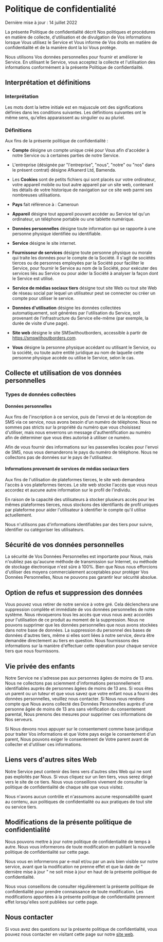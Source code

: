 # Politique de confidentialité

Dernière mise à jour : 14 juillet 2022

La présente Politique de confidentialité décrit Nos politiques et procédures en matière de collecte, d'utilisation et de divulgation de Vos informations lorsque Vous utilisez le Service et Vous informe de Vos droits en matière de confidentialité et de la manière dont la loi Vous protège.

Nous utilisons Vos données personnelles pour fournir et améliorer le Service. En utilisant le Service, vous acceptez la collecte et l'utilisation des informations conformément à la présente Politique de confidentialité.

## Interprétation et définitions

### Interprétation

Les mots dont la lettre initiale est en majuscule ont des significations définies dans les conditions suivantes. Les définitions suivantes ont le même sens, qu'elles apparaissent au singulier ou au pluriel.

### Définitions

Aux fins de la présente politique de confidentialité :

* **Compte** désigne un compte unique créé pour Vous afin d'accéder à notre Service ou à certaines parties de notre Service.

* L'entreprise (désignée par "l'entreprise", "nous", "notre" ou "nos" dans le présent contrat) désigne Afkanerd Ltd, Bamenda.

* Les **Cookies** sont de petits fichiers qui sont placés sur votre ordinateur, votre appareil mobile ou tout autre appareil par un site web, contenant les détails de votre historique de navigation sur ce site web parmi ses nombreuses utilisations.

* **Pays** fait référence à : Cameroun

* **Appareil** désigne tout appareil pouvant accéder au Service tel qu'un ordinateur, un téléphone portable ou une tablette numérique.

* **Données personnelles** désigne toute information qui se rapporte à une personne physique identifiée ou identifiable.

* **Service** désigne le site internet.

* **Fournisseur de services** désigne toute personne physique ou morale qui traite les données pour le compte de la Société. Il s'agit de sociétés tierces ou de personnes employées par la Société pour faciliter le Service, pour fournir le Service au nom de la Société, pour exécuter des services liés au Service ou pour aider la Société à analyser la façon dont le Service est utilisé.

* **Service de médias sociaux tiers** désigne tout site Web ou tout site Web de réseau social par lequel un utilisateur peut se connecter ou créer un compte pour utiliser le service.

* **Données d'utilisation** désigne les données collectées automatiquement, soit générées par l'utilisation du Service, soit provenant de l'infrastructure du Service elle-même (par exemple, la durée de visite d'une page).

* **Site web** désigne le site SMSwithoutborders, accessible à partir de <https://smswithoutborders.com>.

* **Vous** désigne la personne physique accédant ou utilisant le Service, ou la société, ou toute autre entité juridique au nom de laquelle cette personne physique accède ou utilise le Service, selon le cas.

## Collecte et utilisation de vos données personnelles

### Types de données collectées

#### Données personnelles

Aux fins de l'inscription à ce service, puis de l'envoi et de la réception de SMS via ce service, nous avons besoin d'un numéro de téléphone. Nous ne sommes pas stricts sur la propriété du numéro que vous choisissez d'utiliser, mais nous enverrons un message d'authentification au numéro afin de déterminer que vous êtes autorisé à utiliser ce numéro.

Afin de vous fournir des informations sur les passerelles locales pour l'envoi de SMS, nous vous demanderons le pays du numéro de téléphone. Nous ne collectons pas de données sur le pays de l'utilisateur.

#### Informations provenant de services de médias sociaux tiers

Aux fins de l'utilisation de plateformes tierces, le site web demandera l'accès à vos plateformes tierces. Le site web stocke l'accès que vous nous accordez et aucune autre information sur le profil de l'individu.

En raison de la capacité des utilisateurs à stocker plusieurs accès pour les mêmes plateformes tierces, nous stockons des identifiants de profil uniques par plateforme pour aider l'utilisateur à identifier le compte qu'il utilise actuellement.

Nous n'utilisons pas d'informations identifiables par des tiers pour suivre, identifier ou catégoriser les utilisateurs.

## Sécurité de vos données personnelles

La sécurité de Vos Données Personnelles est importante pour Nous, mais n'oubliez pas qu'aucune méthode de transmission sur Internet, ou méthode de stockage électronique n'est sûre à 100%. Bien que Nous nous efforcions d'utiliser des moyens commercialement acceptables pour protéger Vos Données Personnelles, Nous ne pouvons pas garantir leur sécurité absolue.

## Option de refus et suppression des données

Vous pouvez vous retirer de notre service à votre gré. Cela déclenchera une suppression complète et immédiate de vos données personnelles de notre système. Nous révoquerons tous les accès que vous nous avez accordés pour l'utilisation de ce produit au moment de la suppression. Nous ne pouvons supprimer que les données personnelles que nous avons stockées dans notre base de données. La suppression du personnel des bases de données d'autres tiers, même si elles sont liées à notre service, devra être demandée directement au tiers en question. Nous fournissons des informations sur la manière d'effectuer cette opération pour chaque service tiers que nous fournissons.

## Vie privée des enfants

Notre Service ne s'adresse pas aux personnes âgées de moins de 13 ans. Nous ne collectons pas sciemment d'informations personnellement identifiables auprès de personnes âgées de moins de 13 ans. Si vous êtes un parent ou un tuteur et que vous savez que votre enfant nous a fourni des données personnelles, veuillez nous contacter. Si Nous nous rendons compte que Nous avons collecté des Données Personnelles auprès d'une personne âgée de moins de 13 ans sans vérification du consentement parental, Nous prenons des mesures pour supprimer ces informations de Nos serveurs.

Si Nous devons nous appuyer sur le consentement comme base juridique pour traiter Vos informations et que Votre pays exige le consentement d'un parent, Nous pouvons exiger le consentement de Votre parent avant de collecter et d'utiliser ces informations.

## Liens vers d'autres sites Web

Notre Service peut contenir des liens vers d'autres sites Web qui ne sont pas exploités par Nous. Si vous cliquez sur un lien tiers, vous serez dirigé vers le site de ce tiers. Nous vous conseillons vivement de consulter la politique de confidentialité de chaque site que vous visitez.

Nous n'avons aucun contrôle et n'assumons aucune responsabilité quant au contenu, aux politiques de confidentialité ou aux pratiques de tout site ou service tiers.

## Modifications de la présente politique de confidentialité

Nous pouvons mettre à jour notre politique de confidentialité de temps à autre. Nous vous informerons de toute modification en publiant la nouvelle politique de confidentialité sur cette page.

Nous vous en informerons par e-mail et/ou par un avis bien visible sur notre service, avant que la modification ne prenne effet et que la date de " dernière mise à jour " ne soit mise à jour en haut de la présente politique de confidentialité.

Nous vous conseillons de consulter régulièrement la présente politique de confidentialité pour prendre connaissance de toute modification. Les modifications apportées à la présente politique de confidentialité prennent effet lorsqu'elles sont publiées sur cette page.

## Nous contacter

Si vous avez des questions sur la présente politique de confidentialité, vous pouvez nous contacter en visitant cette page sur notre [site web](https://smswithoutborders.com/contact-us).
